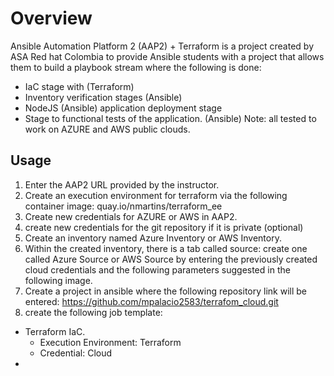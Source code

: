 # Overview

Ansible Automation Platform 2 (AAP2) + Terraform is a project created by ASA Red hat Colombia to provide Ansible students with a project that allows them to build a playbook stream where the following is done:
- IaC stage with (Terraform)
- Inventory verification stages (Ansible)
- NodeJS (Ansible) application deployment stage
- Stage to functional tests of the application. (Ansible)
Note: all tested to work on AZURE and AWS public clouds.

Usage
---------

1. Enter the AAP2 URL provided by the instructor.
2. Create an execution environment for terraform via the following container image: quay.io/nmartins/terraform_ee
3. Create new credentials for AZURE or AWS in AAP2.
4. create new credentials for the git repository if it is private (optional)
5. Create an inventory named Azure Inventory or AWS Inventory.
6. Within the created inventory, there is a tab called source: create one called Azure Source or AWS Source by entering the            previously created cloud credentials and the following parameters suggested in the following image.
7. Create a project in ansible where the following repository link will be entered:                                                    https://github.com/mpalacio2583/terrafom_cloud.git
8. create the following job template:
  - Terraform IaC. 
    - Execution Environment: Terraform
    - Credential: Cloud
  - 
